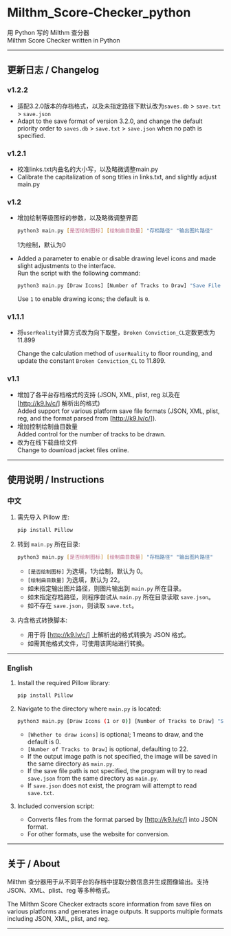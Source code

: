# Milthm_Score-Checker_python
用 Python 写的 Milthm 查分器  
Milthm Score Checker written in Python

---

## 更新日志 / Changelog
### v1.2.2
- 适配3.2.0版本的存档格式，以及未指定路径下默认改为`saves.db` > `save.txt` > `save.json`
- Adapt to the save format of version 3.2.0, and change the default priority order to `saves.db` > `save.txt` > `save.json` when no path is specified.

### v1.2.1
- 校准links.txt内曲名的大小写，以及略微调整main.py
- Calibrate the capitalization of song titles in links.txt, and slightly adjust main.py
### v1.2
- 增加绘制等级图标的参数，以及略微调整界面
  ```bash
  python3 main.py [是否绘制图标] [绘制曲目数量] "存档路径" "输出图片路径"
  ```
  1为绘制，默认为0

- Added a parameter to enable or disable drawing level icons and made slight adjustments to the interface.  
  Run the script with the following command:
  ```bash
  python3 main.py [Draw Icons] [Number of Tracks to Draw] "Save File Path" "Output Image Path"
  ```
  Use `1` to enable drawing icons; the default is `0`.
  
### v1.1.1

- 将`userReality`计算方式改为向下取整，`Broken Conviction_CL`定数更改为11.899

  Change the calculation method of `userReality` to floor rounding, and update the constant `Broken Conviction_CL` to 11.899.

### v1.1

- 增加了各平台存档格式的支持 (JSON, XML, plist, reg 以及在 [http://k9.lv/c/] 解析出的格式)  
  Added support for various platform save file formats (JSON, XML, plist, reg, and the format parsed from [http://k9.lv/c/]).
- 增加控制绘制曲目数量  
  Added control for the number of tracks to be drawn.
- 改为在线下载曲绘文件  
  Change to download jacket files online.

---

## 使用说明 / Instructions

### 中文

1. 需先导入 Pillow 库:
   ```bash
   pip install Pillow
   ```

2. 转到 `main.py` 所在目录:
   ```bash
   python3 main.py [是否绘制图标] [绘制曲目数量] "存档路径" "输出图片路径"
   ```
   - `[是否绘制图标]` 为选填，1为绘制，默认为 0。
   - `[绘制曲目数量]` 为选填，默认为 22。  
   - 如未指定输出图片路径，则图片输出到 `main.py` 所在目录。  
   - 如未指定存档路径，则程序尝试从 `main.py` 所在目录读取 `save.json`。  
   - 如不存在 `save.json`，则读取 `save.txt`。

3. 内含格式转换脚本:
   - 用于将 [http://k9.lv/c/] 上解析出的格式转换为 JSON 格式。  
   - 如需其他格式文件，可使用该网站进行转换。

---

### English

1. Install the required Pillow library:
   ```bash
   pip install Pillow
   ```

2. Navigate to the directory where `main.py` is located:
   ```bash
   python3 main.py [Draw Icons (1 or 0)] [Number of Tracks to Draw] "Save File Path" "Output Image Path"
   ```
   - `[Whether to draw icons]` is optional; 1 means to draw, and the default is 0.
   - `[Number of Tracks to Draw]` is optional, defaulting to 22.  
   - If the output image path is not specified, the image will be saved in the same directory as `main.py`.  
   - If the save file path is not specified, the program will try to read `save.json` from the same directory as `main.py`.  
   - If `save.json` does not exist, the program will attempt to read `save.txt`.

3. Included conversion script:
   - Converts files from the format parsed by [http://k9.lv/c/] into JSON format.  
   - For other formats, use the website for conversion.

---

## 关于 / About

Milthm 查分器用于从不同平台的存档中提取分数信息并生成图像输出。支持 JSON、XML、plist、reg 等多种格式。

The Milthm Score Checker extracts score information from save files on various platforms and generates image outputs. It supports multiple formats including JSON, XML, plist, and reg.

---
